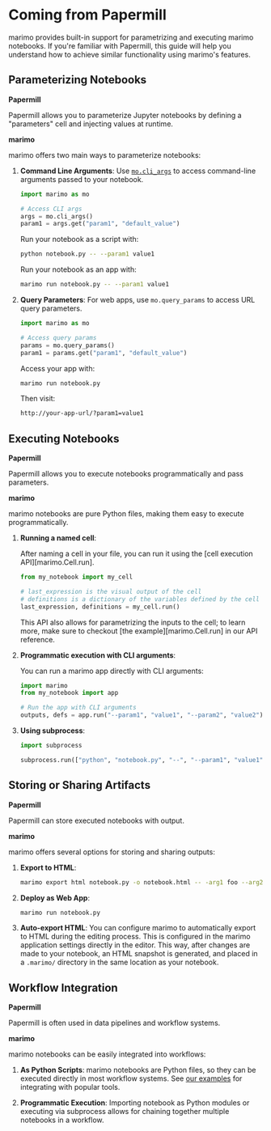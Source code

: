 # Coming from Papermill

marimo provides built-in support for parametrizing and executing marimo
notebooks. If you're familiar with Papermill, this guide will help you
understand how to achieve similar functionality using marimo's features.

## Parameterizing Notebooks

**Papermill**

Papermill allows you to parameterize Jupyter notebooks by defining a "parameters" cell
and injecting values at runtime.

**marimo**

marimo offers two main ways to parameterize notebooks:

1. **Command Line Arguments**:
   Use [`mo.cli_args`](../../api/cli_args.md) to access command-line arguments passed to your notebook.

   ```python
   import marimo as mo

   # Access CLI args
   args = mo.cli_args()
   param1 = args.get("param1", "default_value")
   ```

   Run your notebook as a script with:

   ```bash
   python notebook.py -- --param1 value1
   ```

   Run your notebook as an app with:

   ```bash
   marimo run notebook.py -- --param1 value1
   ```

2. **Query Parameters**:
   For web apps, use `mo.query_params` to access URL query parameters.

   ```python
   import marimo as mo

   # Access query params
   params = mo.query_params()
   param1 = params.get("param1", "default_value")
   ```

   Access your app with:

   ```bash
   marimo run notebook.py
   ```

   Then visit:

   ```bash
   http://your-app-url/?param1=value1
   ```

## Executing Notebooks

**Papermill**

Papermill allows you to execute notebooks programmatically and pass parameters.

**marimo**

marimo notebooks are pure Python files, making them easy to execute
programmatically.

1. **Running a named cell**:

   After naming a cell in your file, you can run it using the
   [cell execution API][marimo.Cell.run].

   ```python
   from my_notebook import my_cell

   # last_expression is the visual output of the cell
   # definitions is a dictionary of the variables defined by the cell
   last_expression, definitions = my_cell.run()
   ```

   This API also allows for parametrizing the inputs to the cell; to learn more,
   make sure to checkout [the example][marimo.Cell.run] in our API reference.

2. **Programmatic execution with CLI arguments**:

   You can run a marimo app directly with CLI arguments:

   ```python
   import marimo
   from my_notebook import app

   # Run the app with CLI arguments
   outputs, defs = app.run("--param1", "value1", "--param2", "value2")
   ```

3. **Using subprocess**:

   ```python
   import subprocess

   subprocess.run(["python", "notebook.py", "--", "--param1", "value1"])
   ```

## Storing or Sharing Artifacts

**Papermill**

Papermill can store executed notebooks with output.

**marimo**

marimo offers several options for storing and sharing outputs:

1. **Export to HTML**:

   ```bash
   marimo export html notebook.py -o notebook.html -- -arg1 foo --arg2 bar
   ```

2. **Deploy as Web App**:

   ```bash
   marimo run notebook.py
   ```

3. **Auto-export HTML**:
   You can configure marimo to automatically export to HTML during the editing process.
   This is configured in the marimo application settings directly in the editor.
   This way, after changes are made to your notebook, an HTML snapshot is generated,
   and placed in a `.marimo/` directory in the same location as your notebook.

## Workflow Integration

**Papermill**

Papermill is often used in data pipelines and workflow systems.

**marimo**

marimo notebooks can be easily integrated into workflows:

1. **As Python Scripts**:
   marimo notebooks are Python files, so they can be executed directly in most workflow systems.
   See [our examples](https://github.com/marimo-team/marimo/tree/main/examples) for integrating with
   popular tools.

2. **Programmatic Execution**:
   Importing notebook as Python modules or executing via subprocess allows for chaining together multiple notebooks in a workflow.
